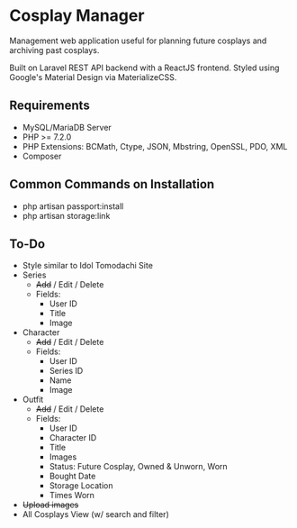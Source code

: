 # Cosplay Manager
Management web application useful for planning future cosplays and archiving past cosplays.

Built on Laravel REST API backend with a ReactJS frontend.
Styled using Google's Material Design via MaterializeCSS.

## Requirements
* MySQL/MariaDB Server
* PHP >= 7.2.0
* PHP Extensions: BCMath, Ctype, JSON, Mbstring, OpenSSL, PDO, XML
* Composer

## Common Commands on Installation
- php artisan passport:install
- php artisan storage:link

## To-Do
- Style similar to Idol Tomodachi Site
- Series
  - ~~Add~~ / Edit / Delete
  - Fields:
    - User ID
    - Title
    - Image
- Character
  - ~~Add~~ / Edit / Delete
  - Fields:
    - User ID
    - Series ID
    - Name
    - Image
- Outfit
  - ~~Add~~ / Edit / Delete
  - Fields:
    - User ID
    - Character ID
    - Title
    - Images
    - Status: Future Cosplay, Owned & Unworn, Worn
    - Bought Date
    - Storage Location
    - Times Worn
- ~~Upload images~~
- All Cosplays View (w/ search and filter)